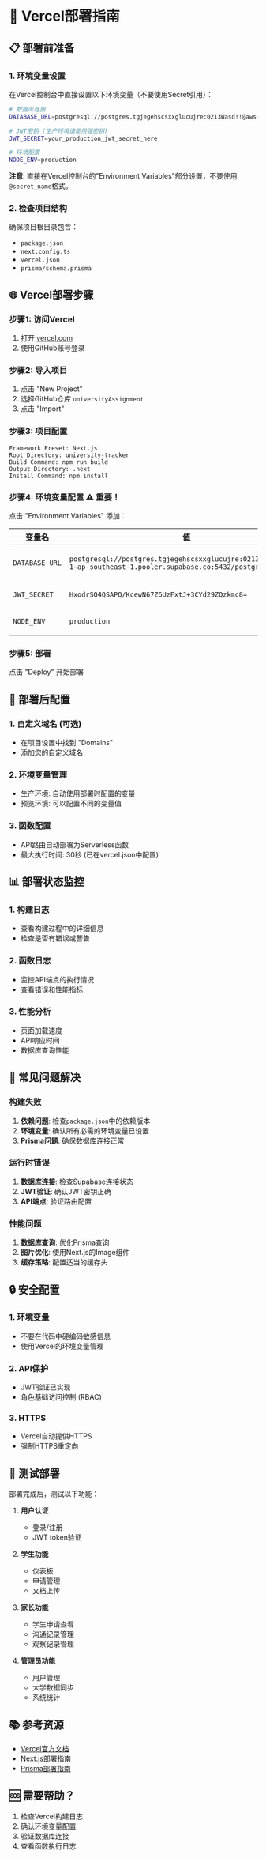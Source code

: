 # 🚀 Vercel部署指南

## 📋 部署前准备

### 1. 环境变量设置
在Vercel控制台中直接设置以下环境变量（不要使用Secret引用）：

```bash
# 数据库连接
DATABASE_URL=postgresql://postgres.tgjegehscsxxglucujre:0213Wasd!!@aws-1-ap-southeast-1.pooler.supabase.com:5432/postgres

# JWT密钥 (生产环境请使用强密钥)
JWT_SECRET=your_production_jwt_secret_here

# 环境配置
NODE_ENV=production
```

**注意**: 直接在Vercel控制台的"Environment Variables"部分设置，不要使用`@secret_name`格式。

### 2. **检查项目结构**
确保项目根目录包含：
- `package.json`
- `next.config.ts`
- `vercel.json`
- `prisma/schema.prisma`

## 🌐 **Vercel部署步骤**

### 步骤1: 访问Vercel
1. 打开 [vercel.com](https://vercel.com)
2. 使用GitHub账号登录

### 步骤2: 导入项目
1. 点击 "New Project"
2. 选择GitHub仓库 `universityAssignment`
3. 点击 "Import"

### 步骤3: 项目配置
```
Framework Preset: Next.js
Root Directory: university-tracker
Build Command: npm run build
Output Directory: .next
Install Command: npm install
```

### 步骤4: 环境变量配置 ⚠️ 重要！
点击 "Environment Variables" 添加：

| 变量名 | 值 | 说明 |
|--------|-----|------|
| `DATABASE_URL` | `postgresql://postgres.tgjegehscsxxglucujre:0213Wasd!!@aws-1-ap-southeast-1.pooler.supabase.co:5432/postgres` | Supabase数据库连接 |
| `JWT_SECRET` | `HxodrSO4QSAPQ/KcewN67Z6UzFxtJ+3CYd29ZQzkmc8=` | JWT签名密钥 |
| `NODE_ENV` | `production` | 生产环境标识 |

### 步骤5: 部署
点击 "Deploy" 开始部署

## 🔧 **部署后配置**

### 1. **自定义域名 (可选)**
- 在项目设置中找到 "Domains"
- 添加您的自定义域名

### 2. **环境变量管理**
- 生产环境: 自动使用部署时配置的变量
- 预览环境: 可以配置不同的变量值

### 3. **函数配置**
- API路由自动部署为Serverless函数
- 最大执行时间: 30秒 (已在vercel.json中配置)

## 📊 **部署状态监控**

### 1. **构建日志**
- 查看构建过程中的详细信息
- 检查是否有错误或警告

### 2. **函数日志**
- 监控API端点的执行情况
- 查看错误和性能指标

### 3. **性能分析**
- 页面加载速度
- API响应时间
- 数据库查询性能

## 🚨 **常见问题解决**

### 构建失败
1. **依赖问题**: 检查`package.json`中的依赖版本
2. **环境变量**: 确认所有必需的环境变量已设置
3. **Prisma问题**: 确保数据库连接正常

### 运行时错误
1. **数据库连接**: 检查Supabase连接状态
2. **JWT验证**: 确认JWT密钥正确
3. **API端点**: 验证路由配置

### 性能问题
1. **数据库查询**: 优化Prisma查询
2. **图片优化**: 使用Next.js的Image组件
3. **缓存策略**: 配置适当的缓存头

## 🔒 **安全配置**

### 1. **环境变量**
- 不要在代码中硬编码敏感信息
- 使用Vercel的环境变量管理

### 2. **API保护**
- JWT验证已实现
- 角色基础访问控制 (RBAC)

### 3. **HTTPS**
- Vercel自动提供HTTPS
- 强制HTTPS重定向

## 📱 **测试部署**

部署完成后，测试以下功能：

1. **用户认证**
   - 登录/注册
   - JWT token验证

2. **学生功能**
   - 仪表板
   - 申请管理
   - 文档上传

3. **家长功能**
   - 学生申请查看
   - 沟通记录管理
   - 观察记录管理

4. **管理员功能**
   - 用户管理
   - 大学数据同步
   - 系统统计

## 📚 **参考资源**

- [Vercel官方文档](https://vercel.com/docs)
- [Next.js部署指南](https://nextjs.org/docs/deployment)
- [Prisma部署指南](https://www.prisma.io/docs/guides/deployment)

## 🆘 **需要帮助？**

1. 检查Vercel构建日志
2. 确认环境变量配置
3. 验证数据库连接
4. 查看函数执行日志

